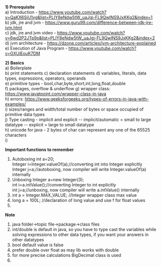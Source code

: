 **1) Prerequisite**  
a) Introduction - https://www.youtube.com/watch?v=QaKX6SjU1vg&list=PLIY8eNdw5tW_uaJgi-FL9QwINS9JxKKg2&index=1  
b) jdk, jre and jvm - https://www.guru99.com/difference-between-jdk-jre-jvm.html  
c) jdk, jre and jvm video - https://www.youtube.com/watch?v=6wd2P2JTp9s&list=PLIY8eNdw5tW_uaJgi-FL9QwINS9JxKKg2&index=2  
d) jvm architecture - https://dzone.com/articles/jvm-architecture-explained  
e) Execution of Java Program - https://www.youtube.com/watch?v=GXUiEouK7DM  

**2) Basics**  
a) Boilerplate  
b) print statements
c) declaration statements 
d) variables, literals, data types, expressions, operators, operands  
e) primitive types - bool,char,byte,short,int,long,float,double  
f) packages, overflow & underflow 
g) wrapper class: https://www.javatpoint.com/wrapper-class-in-java  
h) errors: https://www.geeksforgeeks.org/types-of-errors-in-java-with-examples/  
i) sizes/ranges and width/total number of bytes or space occupied of primitive data types  
j) Type casting - implicit and explicit
-- implicit/automatic = small to large datatype
-- explicit = large to small datatype  
h) unicode for java - 2 bytes of char can represent any one of the 65525 characters   
i) 


**Important functions to remember**  
1) Autoboxing
int a=20;  
Integer i=Integer.valueOf(a);//converting int into Integer explicitly  
Integer j=a;//autoboxing, now compiler will write Integer.valueOf(a) internally
2) Unboxing
Integer a=new Integer(3);    
int i=a.intValue();//converting Integer to int explicitly  
int j=a;//unboxing, now compiler will write a.intValue() internally
3) int a = Integer.MAX_VALUE; //Integer wrapper class max value  
4) long a = 100L; //declaration of long value and use f for float values  
5) 


**Note**  
1) java folder->topic file->package->class files
2) int/double is default in java, so you have to type cast the variables while solving expressions
to other data types, if you want your answers in other datatypes
3) bool default value is false  
4) prefer double over float as may lib works with double  
5) for more precise calculations BigDecimal class is used
6) 